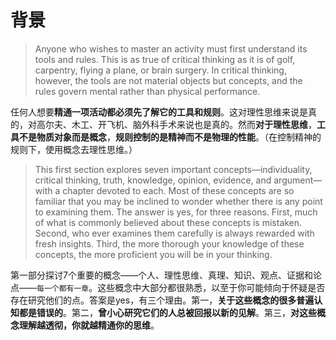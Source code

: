 # 背景

> Anyone who wishes to master an activity must first understand its tools and rules. This is as true of critical thinking as it is of golf, carpentry, flying a plane, or brain surgery. In critical thinking, however, the tools are not material objects but concepts, and the rules govern mental rather than physical performance.

任何人想要**精通一项活动都必须先了解它的工具和规则**。这对理性思维来说是真的，对高尔夫、木工、开飞机、脑外科手术来说也是真的。然而**对于理性思维**，**工具不是物质对象而是概念**，**规则控制的是精神而不是物理的性能**。（在控制精神的规则下，使用概念去理性思维。）

> This first section explores seven important concepts—individuality, critical thinking, truth, knowledge, opinion, evidence, and argument—with a chapter devoted to each. Most of these concepts are so familiar that you may be inclined to wonder whether there is any point to examining them. The answer is yes, for three reasons. First, much of what is commonly believed about these concepts is mistaken. Second, who ever examines them carefully is always rewarded with fresh insights. Third, the more thorough your knowledge of these concepts, the more proficient you will be in your thinking.

第一部分探讨7个重要的概念——个人、理性思维、真理、知识、观点、证据和论点——`每一个都有一章`。这些概念中大部分都很熟悉，以至于你可能倾向于怀疑是否存在研究他们的点。答案是yes，有三个理由。第一，**关于这些概念的很多普遍认知都是错误的**。第二，**曾小心研究它们的人总被回报以新的见解**。第三，**对这些概念理解越透彻，你就越精通你的思维**。

